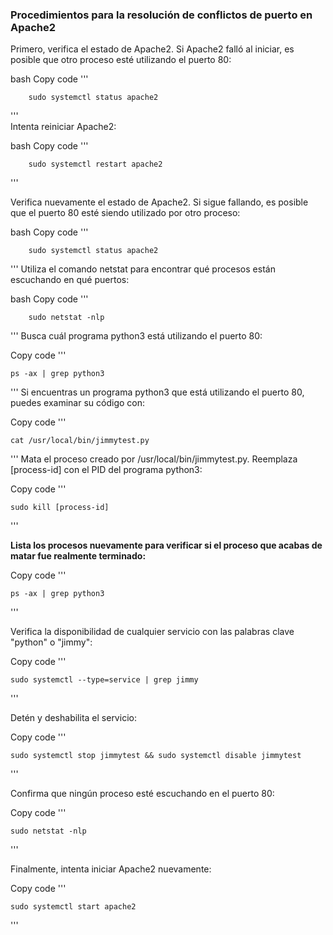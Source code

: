 ### Procedimientos para la resolución de conflictos de puerto en Apache2
Primero, verifica el estado de Apache2. Si Apache2 falló al iniciar, es posible que otro proceso esté utilizando el puerto 80:

bash
Copy code
'''

        sudo systemctl status apache2
        
'''   
Intenta reiniciar Apache2:

bash
Copy code
'''

        sudo systemctl restart apache2
'''

Verifica nuevamente el estado de Apache2. Si sigue fallando, es posible que el puerto 80 esté siendo utilizado por otro proceso:

bash
Copy code
'''

        sudo systemctl status apache2
        
'''
Utiliza el comando netstat para encontrar qué procesos están escuchando en qué puertos:

bash
Copy code
'''

        sudo netstat -nlp
        
'''
Busca cuál programa python3 está utilizando el puerto 80:


Copy code
'''

    ps -ax | grep python3
    
'''
Si encuentras un programa python3 que está utilizando el puerto 80, puedes examinar su código con:


Copy code
'''

    cat /usr/local/bin/jimmytest.py
'''
Mata el proceso creado por /usr/local/bin/jimmytest.py. Reemplaza [process-id] con el PID del programa python3:


Copy code
'''

    sudo kill [process-id]
    
'''

**Lista los procesos nuevamente para verificar si el proceso que acabas de matar fue realmente terminado:**


Copy code
'''

    ps -ax | grep python3
    
'''

Verifica la disponibilidad de cualquier servicio con las palabras clave "python" o "jimmy":


Copy code
'''

    sudo systemctl --type=service | grep jimmy
    
'''

Detén y deshabilita el servicio:

Copy code
'''

    sudo systemctl stop jimmytest && sudo systemctl disable jimmytest
    
'''

Confirma que ningún proceso esté escuchando en el puerto 80:


Copy code
'''

    sudo netstat -nlp
    
'''

Finalmente, intenta iniciar Apache2 nuevamente:


Copy code
'''

    sudo systemctl start apache2
    
'''    
